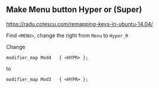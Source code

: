 
## Make Menu button Hyper or (Super)

<https://radu.cotescu.com/remapping-keys-in-ubuntu-14.04/>

Find `<MENU>`, change the right from `Menu` to `Hyper_R` 

Change


```
modifier_map Mod4   { <HYPR> };
```

to
```
modifier_map Mod3   { <HYPR> };
```
